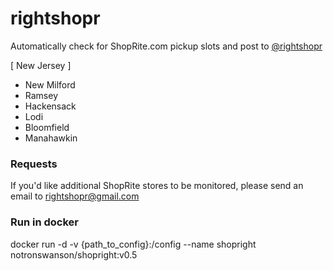# rightshopr

Automatically check for ShopRite.com pickup slots and post to [@rightshopr](https://www.twitter.com/rightshopr)

[ New Jersey ]
* New Milford
* Ramsey
* Hackensack
* Lodi 
* Bloomfield
* Manahawkin

### Requests

If you'd like additional ShopRite stores to be monitored, please send an email to rightshopr@gmail.com


### Run in docker

docker run -d -v {path_to_config}:/config --name shopright notronswanson/shopright:v0.5
